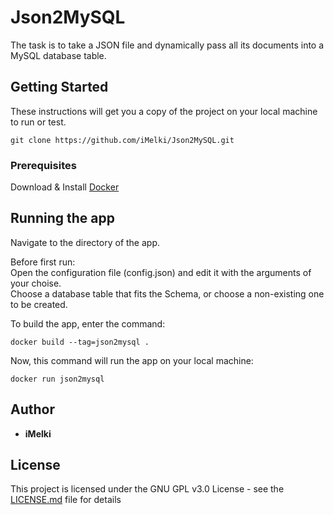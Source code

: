 # Json2MySQL
The task is to take a JSON file and dynamically pass all its documents into a MySQL database table.


## Getting Started
These instructions will get you a copy of the project on your local machine to run or test. 
```
git clone https://github.com/iMelki/Json2MySQL.git
```


### Prerequisites
Download & Install [Docker](https://www.docker.com/get-started)


## Running the app
Navigate to the directory of the app. 

Before first run:   
Open the configuration file (config.json) and edit it with the arguments of your choise.  
Choose a database table that fits the Schema, or choose a non-existing one to be created.  


To build the app, enter the command:
```
docker build --tag=json2mysql .
```

  
Now, this command will run the app on your local machine:

```
docker run json2mysql
```



## Author
* **iMelki** 


## License
This project is licensed under the GNU GPL v3.0 License - see the [LICENSE.md](LICENSE.md) file for details

